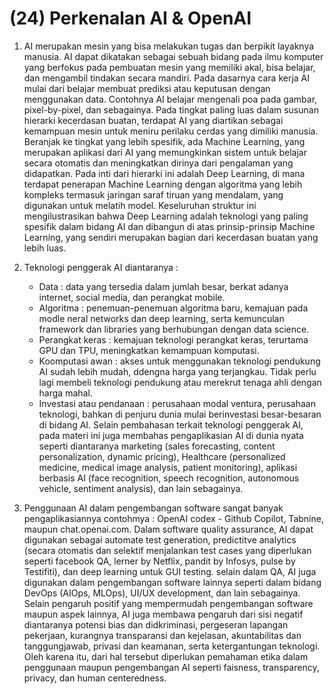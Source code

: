 # (24) Perkenalan AI & OpenAI

1. AI merupakan mesin yang bisa melakukan tugas dan berpikit layaknya manusia. AI dapat dikatakan sebagai sebuah bidang pada ilmu komputer yang berfokus pada pembuatan mesin yang memiliki akal, bisa belajar, dan mengambil tindakan secara mandiri. Pada dasarnya cara kerja AI mulai dari belajar membuat prediksi atau keputusan dengan menggunakan data. Contohnya AI belajar mengenali poa pada gambar, pixel-by-pixel, dan sebagainya. Pada tingkat paling luas dalam susunan hierarki kecerdasan buatan, terdapat AI yang diartikan sebagai kemampuan mesin untuk meniru perilaku cerdas yang dimiliki manusia. Beranjak ke tingkat yang lebih spesifik, ada Machine Learning, yang merupakan aplikasi dari AI yang memungkinkan sistem untuk belajar secara otomatis dan meningkatkan dirinya dari pengalaman yang didapatkan. Pada inti dari hierarki ini adalah Deep Learning, di mana terdapat penerapan Machine Learning dengan algoritma yang lebih kompleks termasuk jaringan saraf tiruan yang mendalam, yang digunakan untuk melatih model. Keseluruhan struktur ini mengilustrasikan bahwa Deep Learning adalah teknologi yang paling spesifik dalam bidang AI dan dibangun di atas prinsip-prinsip Machine Learning, yang sendiri merupakan bagian dari kecerdasan buatan yang lebih luas.

2. Teknologi penggerak AI diantaranya :
   - Data  : data yang tersedia dalam jumlah besar, berkat adanya internet, social media, dan perangkat mobile.
   - Algoritma : penemuan-penemuan algoritma baru, kemajuan pada modle neral networks dan deep learning, serta kemunculan framework dan libraries yang berhubungan dengan data science.
   - Perangkat keras : kemajuan teknologi perangkat keras, terurtama GPU dan TPU, meningkatkan kemampuan komputasi.
   - Koomputasi awan : akses untuk menggunakan teknologi pendukung AI sudah lebih mudah, ddengna harga yang terjangkau. Tidak perlu lagi membeli teknologi pendukung atau merekrut tenaga ahli dengan harga mahal.
   - Investasi atau pendanaan : perusahaan modal ventura, perusahaan teknologi, bahkan di penjuru dunia mulai berinvestasi besar-besaran di bidang AI.
Selain pembahasan terkait teknologi penggerak AI, pada materi ini juga membahas pengaplikasian AI di dunia nyata seperti diantaranya marketing (sales forecasting, content personalization, dynamic pricing), Healthcare (personalized medicine, medical image analysis, patient monitoring), aplikasi berbasis AI (face recognition, speech recognition, autonomous vehicle, sentiment analysis), dan lain sebagainya.

3. Penggunaan AI dalam pengembangan software sangat banyak pengaplikasiannya contohmya : OpenAI codex - Github Copilot, Tabnine, maupun chat.openai.com. Dalam software quality assurance, AI dapat digunakan sebagai automate test generation, predictitve analytics (secara otomatis dan selektif menjalankan test cases yang diperlukan seperti facebook QA, lerner by Netflix, pandit by Infosys, pulse by Testifiti), dan deep learning untuk GUI testing. selain dalam QA, AI juga digunakan dalam pengembangan software lainnya seperti dalam bidang DevOps (AIOps, MLOps), UI/UX development, dan lain sebagainya. Selain pengaruh positif yang mempermudah pengembangan software maupun aspek lainnya, AI juga membawa pengaruh dari sisi negatif diantaranya potensi bias dan didkriminasi, pergeseran lapangan pekerjaan, kurangnya transparansi dan kejelasan, akuntabilitas dan tanggungjawab, privasi dan keamanan, serta ketergantungan teknologi. Oleh karena itu, dari hal tersebut diperlukan pemahaman etika dalam penggunaan maupun pengembangan AI seperti faisness, transparency, privacy, dan human centeredness.

